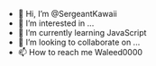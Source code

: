 - 👋 Hi, I’m @SergeantKawaii
- 👀 I’m interested in ...
- 🌱 I’m currently learning JavaScript
- 💞️ I’m looking to collaborate on ...
- 📫 How to reach me Waleed0000

<!---
SergeantKawaii/SergeantKawaii is a ✨ special ✨ repository because its `README.md` (this file) appears on your GitHub profile.
You can click the Preview link to take a look at your changes.
--->
